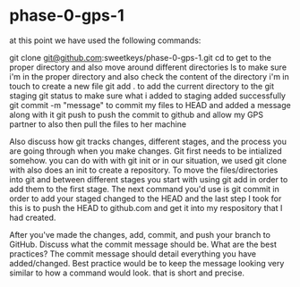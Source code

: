 # phase-0-gps-1
at this point we have used the following commands:


git clone git@github.com:sweetkeys/phase-0-gps-1.git
cd to get to the proper directory and also move around different directories
ls to make sure i'm in the proper directory and also check the content of the directory i'm in
touch to create a new file
git add . to add the current directory to the git staging
git status to make sure what i added to staging added successfully
git commit -m "message" to commit my files to HEAD and added a message along with it
git push to push the commit to github and allow my GPS partner to also then pull the files to her machine


Also discuss how git tracks changes, different stages, and the process you are going through when you make changes. 
Git first needs to be intialized somehow.  you can do with with git init or in our situation, we used git clone with also does an init to create a repository.  To move the files/directories into git and between different stages you start with using git add in order to add them to the first stage.  The next command you'd use is git commit in order to add your staged changed to the HEAD and the last step I took for this is to push the HEAD to github.com and get it into my respository that I had created.  

After you've made the changes, add, commit, and push your branch to GitHub. Discuss what the commit message should be. What are the best practices?
The commit message should detail everything you have added/changed.  Best practice would be to keep the message looking very similar to how a command would look.  that is short and precise.  


